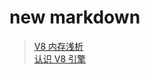# new markdown  
> [V8 内存浅析](https://zhuanlan.zhihu.com/p/33816534)  
[认识 V8 引擎](https://zhuanlan.zhihu.com/p/27628685)  

